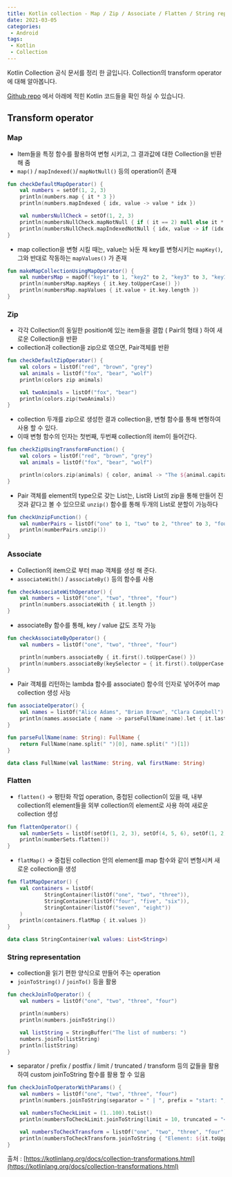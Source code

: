 ```yaml
---
title: Kotlin collection - Map / Zip / Associate / Flatten / String representation
date: 2021-03-05
categories:
 - Android
tags:
 - Kotlin
 - Collection
---
```


Kotlin Collection 공식 문서를 정리 한 글입니다. Collection의 transform operator에 대해 알아봅니다. 

[Github repo](https://github.com/kangraemin/kotlin_study/blob/master/kangraemin/collection/src/Transform.kt) 에서 아래에 적힌 Kotlin 코드들을 확인 하실 수 있습니다. 

<!-- more -->

## Transform operator

### Map

- Item들을 특정 함수를 활용하여 변형 시키고, 그 결과값에 대한 Collection을 반환 해 줌
- `map()` / `mapIndexed()`/ `mapNotNull()` 등의 operation이 존재

```kotlin
fun checkDefaultMapOperator() {
    val numbers = setOf(1, 2, 3)
    println(numbers.map { it * 3 })
    println(numbers.mapIndexed { idx, value -> value * idx })

    val numbersNullCheck = setOf(1, 2, 3)
    println(numbersNullCheck.mapNotNull { if ( it == 2) null else it * 3 })
    println(numbersNullCheck.mapIndexedNotNull { idx, value -> if (idx == 0) null else value * idx })
}
```

- map collection을 변형 시킬 때는, value는 놔둔 채 key를 변형시키는 `mapKey()`, 그와 반대로 작동하는 `mapValues()` 가 존재

```kotlin
fun makeMapCollectionUsingMapOperator() {
    val numbersMap = mapOf("key1" to 1, "key2" to 2, "key3" to 3, "key11" to 11)
    println(numbersMap.mapKeys { it.key.toUpperCase() })
    println(numbersMap.mapValues { it.value + it.key.length })
}
```

### Zip

- 각각 Collection의 동일한 position에 있는 item들을 결합 ( Pair의 형태 ) 하여 새로운 Collection을 반환
- collection과 collection을 zip으로 엮으면, Pair객체를 반환

```kotlin
fun checkDefaultZipOperator() {
    val colors = listOf("red", "brown", "grey")
    val animals = listOf("fox", "bear", "wolf")
    println(colors zip animals)

    val twoAnimals = listOf("fox", "bear")
    println(colors.zip(twoAnimals))
}
```

- collection 두개를 zip으로 생성한 결과 collection을, 변형 함수를 통해 변형하여 사용 할 수 있다.
- 이때 변형 함수의 인자는 첫번째, 두번째 collection의 item이 들어간다.

```kotlin
fun checkZipUsingTransformFunction() {
    val colors = listOf("red", "brown", "grey")
    val animals = listOf("fox", "bear", "wolf")

    println(colors.zip(animals) { color, animal -> "The ${animal.capitalize()} is $color"})
}
```

- Pair 객체를 element의 type으로 갖는 List는, List와 List의 zip을 통해 만들어 진 것과 같다고 볼 수 있으므로 `unzip()` 함수를 통해 두개의 List로 분할이 가능하다

```kotlin
fun checkUnzipFunction() {
    val numberPairs = listOf("one" to 1, "two" to 2, "three" to 3, "four" to 4)
    println(numberPairs.unzip())
}
```

### Associate

- Collection의 item으로 부터 map 객체를 생성 해 준다.
- `associateWith()` / `associateBy()` 등의 함수를 사용

```kotlin
fun checkAssociateWithOperator() {
    val numbers = listOf("one", "two", "three", "four")
    println(numbers.associateWith { it.length })
}
```

- associateBy 함수를 통해, key / value 값도 조작 가능

```kotlin
fun checkAssociateByOperator() {
    val numbers = listOf("one", "two", "three", "four")

    println(numbers.associateBy { it.first().toUpperCase() })
    println(numbers.associateBy(keySelector = { it.first().toUpperCase() }, valueTransform = { it.length }))
}
```

- Pair 객체를 리턴하는 lambda 함수를 associate() 함수의 인자로 넣어주어 map collection 생성 사능

```kotlin
fun associateOperator() {
    val names = listOf("Alice Adams", "Brian Brown", "Clara Campbell")
    println(names.associate { name -> parseFullName(name).let { it.lastName to it.firstName } })
}

fun parseFullName(name: String): FullName {
    return FullName(name.split(" ")[0], name.split(" ")[1])
}

data class FullName(val lastName: String, val firstName: String)
```

### Flatten

- `flatten()` → 평탄화 작업 operation, 중첩된 collection이 있을 때, 내부 collection의 element들을 외부 collection의 element로 사용 하여 새로운 collection 생성

```kotlin
fun flattenOperator() {
    val numberSets = listOf(setOf(1, 2, 3), setOf(4, 5, 6), setOf(1, 2))
    println(numberSets.flatten())
}
```

- `flatMap()` → 중첩된 collection 안의 element를 map 함수와 같이 변형시켜 새로운 collection을 생성

```kotlin
fun flatMapOperator() {
    val containers = listOf(
            StringContainer(listOf("one", "two", "three")),
            StringContainer(listOf("four", "five", "six")),
            StringContainer(listOf("seven", "eight"))
    )
    println(containers.flatMap { it.values })
}

data class StringContainer(val values: List<String>)
```

### String representation

- collection을 읽기 편한 양식으로 만들어 주는 operation
- `joinToString()` / `joinTo()` 등을 활용

```kotlin
fun checkJoinToOperator() {
    val numbers = listOf("one", "two", "three", "four")

    println(numbers)
    println(numbers.joinToString())

    val listString = StringBuffer("The list of numbers: ")
    numbers.joinTo(listString)
    println(listString)
}
```

- separator / prefix / postfix / limit / truncated / transform 등의 값들을 활용하여 custom joinToString 함수를 활용 할 수 있음

```kotlin
fun checkJoinToOperatorWithParams() {
    val numbers = listOf("one", "two", "three", "four")
    println(numbers.joinToString(separator = " | ", prefix = "start: ", postfix = ": end"))

    val numbersToCheckLimit = (1..100).toList()
    println(numbersToCheckLimit.joinToString(limit = 10, truncated = "<...>"))

    val numbersToCheckTransform = listOf("one", "two", "three", "four")
    println(numbersToCheckTransform.joinToString { "Element: ${it.toUpperCase()}"})
}
```

출처 : [https://kotlinlang.org/docs/collection-transformations.html](https://kotlinlang.org/docs/collection-transformations.html)